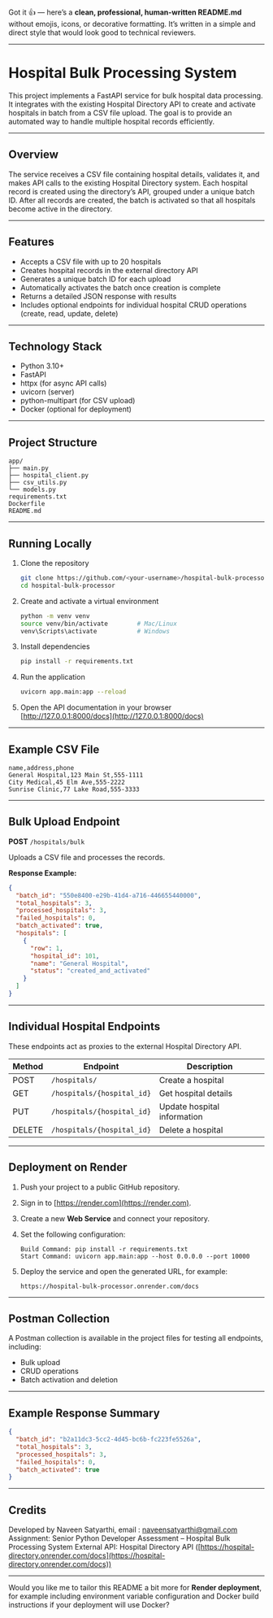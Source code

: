 Got it 👍 — here’s a **clean, professional, human-written README.md** without emojis, icons, or decorative formatting.
It’s written in a simple and direct style that would look good to technical reviewers.

---

# Hospital Bulk Processing System

This project implements a FastAPI service for bulk hospital data processing.
It integrates with the existing Hospital Directory API to create and activate hospitals in batch from a CSV file upload.
The goal is to provide an automated way to handle multiple hospital records efficiently.

---

## Overview

The service receives a CSV file containing hospital details, validates it, and makes API calls to the existing Hospital Directory system.
Each hospital record is created using the directory’s API, grouped under a unique batch ID.
After all records are created, the batch is activated so that all hospitals become active in the directory.

---

## Features

* Accepts a CSV file with up to 20 hospitals
* Creates hospital records in the external directory API
* Generates a unique batch ID for each upload
* Automatically activates the batch once creation is complete
* Returns a detailed JSON response with results
* Includes optional endpoints for individual hospital CRUD operations (create, read, update, delete)

---

## Technology Stack

* Python 3.10+
* FastAPI
* httpx (for async API calls)
* uvicorn (server)
* python-multipart (for CSV upload)
* Docker (optional for deployment)

---

## Project Structure

```
app/
├── main.py
├── hospital_client.py
├── csv_utils.py
└── models.py
requirements.txt
Dockerfile
README.md
```

---

## Running Locally

1. Clone the repository

   ```bash
   git clone https://github.com/<your-username>/hospital-bulk-processor.git
   cd hospital-bulk-processor
   ```

2. Create and activate a virtual environment

   ```bash
   python -m venv venv
   source venv/bin/activate        # Mac/Linux
   venv\Scripts\activate           # Windows
   ```

3. Install dependencies

   ```bash
   pip install -r requirements.txt
   ```

4. Run the application

   ```bash
   uvicorn app.main:app --reload
   ```

5. Open the API documentation in your browser
   [http://127.0.0.1:8000/docs](http://127.0.0.1:8000/docs)

---

## Example CSV File

```
name,address,phone
General Hospital,123 Main St,555-1111
City Medical,45 Elm Ave,555-2222
Sunrise Clinic,77 Lake Road,555-3333
```

---

## Bulk Upload Endpoint

**POST** `/hospitals/bulk`

Uploads a CSV file and processes the records.

**Response Example:**

```json
{
  "batch_id": "550e8400-e29b-41d4-a716-446655440000",
  "total_hospitals": 3,
  "processed_hospitals": 3,
  "failed_hospitals": 0,
  "batch_activated": true,
  "hospitals": [
    {
      "row": 1,
      "hospital_id": 101,
      "name": "General Hospital",
      "status": "created_and_activated"
    }
  ]
}
```

---

## Individual Hospital Endpoints

These endpoints act as proxies to the external Hospital Directory API.

| Method | Endpoint                   | Description                 |
| ------ | -------------------------- | --------------------------- |
| POST   | `/hospitals/`              | Create a hospital           |
| GET    | `/hospitals/{hospital_id}` | Get hospital details        |
| PUT    | `/hospitals/{hospital_id}` | Update hospital information |
| DELETE | `/hospitals/{hospital_id}` | Delete a hospital           |

---

## Deployment on Render

1. Push your project to a public GitHub repository.
2. Sign in to [https://render.com](https://render.com).
3. Create a new **Web Service** and connect your repository.
4. Set the following configuration:

   ```
   Build Command: pip install -r requirements.txt
   Start Command: uvicorn app.main:app --host 0.0.0.0 --port 10000
   ```
5. Deploy the service and open the generated URL, for example:

   ```
   https://hospital-bulk-processor.onrender.com/docs
   ```

---

## Postman Collection

A Postman collection is available in the project files for testing all endpoints, including:

* Bulk upload
* CRUD operations
* Batch activation and deletion

---

## Example Response Summary

```json
{
  "batch_id": "b2a11dc3-5cc2-4d45-bc6b-fc223fe5526a",
  "total_hospitals": 3,
  "processed_hospitals": 3,
  "failed_hospitals": 0,
  "batch_activated": true
}
```

---

## Credits

Developed by Naveen Satyarthi, email : naveensatyarthi@gmail.com
Assignment: Senior Python Developer Assessment – Hospital Bulk Processing System
External API: Hospital Directory API ([https://hospital-directory.onrender.com/docs](https://hospital-directory.onrender.com/docs))

---

Would you like me to tailor this README a bit more for **Render deployment**, for example including environment variable configuration and Docker build instructions if your deployment will use Docker?
